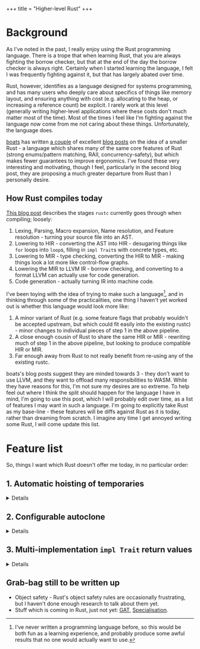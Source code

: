 +++
title = "Higher-level Rust"
+++

# Background

As I've noted in the past, I really enjoy using the Rust programming language. There is a trope that when learning Rust, that you are always fighting the borrow checker, but that at the end of the day the borrow checker is always right. Certainly when I started learning the language, I felt I was frequently fighting against it, but that has largely abated over time.

Rust, however, identifies as a language designed for systems programming, and has many users who deeply care about specifics of things like memory layout, and ensuring anything with cost (e.g. allocating to the heap, or increasing a reference count) be explicit. I rarely work at this level (generally writing higher-level applications where these costs don't much matter most of the time). Most of the times I feel like I'm fighting against the language now come from me not caring about these things. Unfortunately, the language does.

[boats](https://without.boats/) has written [a couple](https://without.boats/blog/notes-on-a-smaller-rust/) of excellent [blog posts](https://without.boats/blog/revisiting-a-smaller-rust/) on the idea of a smaller Rust - a language which shares many of the same core features of Rust (strong enums/pattern matching, RAII, concurrency-safety), but which makes fewer guarantees to improve ergonomics. I've found these very interesting and motivating, though I feel, particularly in the second blog post, they are proposing a much greater departure from Rust than I personally desire.

## How Rust compiles today

[This blog post](https://blog.rust-lang.org/2016/04/19/MIR.html) describes the stages `rustc` currently goes through when compiling; loosely:
1. Lexing, Parsing, Macro expansion, Name resolution, and Feature resolution - turning your source file into an AST.
2. Lowering to HIR - converting the AST into HIR - desugaring things like `for` loops into `loop`s, filling in `impl Trait`s with concrete types, etc.
3. Lowering to MIR - type checking, converting the HIR to MIR - making things look a lot more like control-flow graphs.
4. Lowering the MIR to LLVM IR - borrow checking, and converting to a format LLVM can actually use for code generation.
5. Code generation - actually turning IR into machine code.

I've been toying with the idea of trying to make such a language[^1], and in thinking through some of the practicalities, one thing I haven't yet worked out is whether this language would look more like:
1. A minor variant of Rust (e.g. some feature flags that probably wouldn't be accepted upstream, but which could fit easily into the existing rustc) - minor changes to individual pieces of step 1 in the above pipeline.
2. A close enough cousin of Rust to share the same HIR or MIR - rewriting much of step 1 in the above pipeline, but looking to produce compatible HIR or MIR.
3. Far enough away from Rust to not really benefit from re-using any of the existing rustc.

boats's blog posts suggest they are minded towards 3 - they don't want to use LLVM, and they want to offload many responsibilities to WASM. While they have reasons for this, I'm not sure my desires are so extreme. To help feel out where I think the split should happen for the language I have in mind, I'm going to use this post, which I will probably edit over time, as a list of features I may want in such a language. I'm going to explicitly take Rust as my base-line - these features will be diffs against Rust as it is today, rather than dreaming from scratch. I imagine any time I get annoyed writing some Rust, I will come update this list.

# Feature list

So, things I want which Rust doesn't offer me today, in no particular order:

## 1. Automatic hoisting of temporaries

<details>

I have [previously written](/rust-papercuts-1-please-own-my-temporary/) about some annoyances here, but this requirement is more general. Within a function, I would like temporaries to be auto-promoted to the stack wherever needed (as described in that post).

Additionally, between functions, I would like temporaries to be auto-promoted (either to the calling stack frame, as an implicit hidden bit of "backing" memory in the return value, or to the heap) wherever needed.

Here's an example to illustrate the "between functions" case:
```rust
fn lines() -> std::str::Lines {
    let s = String::new("blah");
    s.lines()
}
```

This doesn't compile because `s` gets dropped at the end of the call to `lines`, but `s` could be moved onto the heap, or into the caller's stack frame to make it compile fine.

### Why won't this make it into Rust?
The first half of this, stack promotion, I think could land in Rust, but the promotion of temporaries across function boundaries is very unlikely to - both "Implicitly allocate" and "Hide data" are very against the Rust ways.

### Could this be a proc macro?
The stack promotion half: Yes, but it would require annotating every place where this happened, potentially multiple times, which feels like a lot of friction.

The inter-function half: I can't imagine a nice way - you'd need to change the return type of the function, and that would not be fun.

### Where could this change happen in rustc?
Probably when lowering to MIR, but possibly before.

</details>

## 2. Configurable autoclone

<details>

Right now, as far as Rust is concerned, there are two types of values: Those which can be implicitly copied (marked with the [`Copy`](https://doc.rust-lang.org/std/marker/trait.Copy.html) marker trait), and those which must be explicitly copied (which implement the [`Clone`](https://doc.rust-lang.org/std/clone/trait.Clone.html) trait, but not the `Copy` marker trait).

This reflects one of Rust's deeply held views: Things which may be expensive should be explicit (and `Clone` can be arbitrarily expensive).

If one frequently uses types such as [`Rc`](https://doc.rust-lang.org/std/rc/struct.Rc.html) and [`Arc`](https://doc.rust-lang.org/std/sync/struct.Arc.html), one finds their code littered with calls to `.clone()`, particularly around closures (where `Copy` types are implicitly copied into the closure, but `Clone` types are not).

I think a language with different priorities could work differently in a number of ways, such as:
1. Adding a marker trait for `AutoClone` types - types which should be considered `Copy`, even though they're not (primarily with smart pointers in mind, such as `Arc`).
2. An opt-in `AutoClone` attribute, allowing crates, modules, or functions to specify which types should implicitly get a `.clone()` added where needed, just as `Copy` types get an implicit `memcpy` added, [as I described in an IRLO post](https://internals.rust-lang.org/t/idea-improving-the-ergonomics-when-using-rc/9293/75).

### Why won't this make it into Rust?
The marker trait idea goes against Rust's ideas of explicitness at call sites - the caller, rather than callee, should be the place making decisions about expensive operations.

The attribute idea potentially could make it into Rust - it's much more like call-site sugar - but feels a bit like splitting the ecosystem into dialects, which is frequently argued against. That said, this is probably worth drafting an RFC for before giving up on.

### Could this be a proc macro?

Ish. [There](https://crates.io/crates/capture) [are](https://crates.io/crates/closet) [some](https://crates.io/crates/clone_all) which are specifically targeted at the closure case, but they still add noise where I don't want any noise.

### Where could this change happen in rustc?

I'm not sure, but definitely not before lowering to HIR.

</details>

## 3. Multi-implementation `impl Trait` return values

<details>

When `impl Trait` was introduced in return-type position, it allowed for both convenience and new capabilities:

Convenience: No longer needing to write out potentially unwieldy return types, e.g.:
```rust
fn make_iter() -> std::iter::Rev<std::str::Chars<'static>> {
    "abc123".chars().rev()
}
```
becomes
```rust
fn make_iter() -> impl Iterator<Item=char> {
    "abc123".chars().rev()
}
```

Capabilities: Being able to return types which were previously un-namable:
```rust
fn make_fn() -> impl Fn() -> bool {
    || true
}
```

However, all values returned must have the exact same type; you can't do something like:
```rust
fn maybe_reverse(rev: bool) -> impl Iterator<Item=char> {
    let it = "abc123".chars();
    if rev {
        return it.rev();
    }
    it
}
```

This is because `impl Trait` really means "This function returns exactly one type which implements this trait, but I'm not going to tell you exactly what it is", rather than "This function returns some value which implements this trait". The really core issue is that the compiler needs to have a single size it can allocate on the stack for the return value.

There are a number of ways people work around this, commonly:
1. Explicitly Boxing a return value (allocating it on the heap, and adding runtime overhead when using it - both things which Rust doesn't like doing implicitly):
   ```rust
     fn maybe_reverse(rev: bool) -> Box<dyn Iterator<Item=char>> {
       let it = "abc123".chars();
       if rev {
           return Box::new(it.rev());
       }
       Box::new(it)
   }
   ```
2. Returning an `enum` with a variant-per-return-type which delegates to the undelying value:
   ```rust
   enum Anon<Type1, Type2> {
       Value1(Type1),
       Value2(Type2),
   }

   impl <Type1: std::iter::Iterator<Item=char>, Type2: std::iter::Iterator<Item=char>> Iterator for Anon<Type1, Type2> {
       type Item = char;

       fn next(&mut self) -> Option<Self::Item> {
           match self {
               Self::Value1(v) => v.next(),
               Self::Value2(v) => v.next(),
           }
       }
   }

   fn maybe_reverse(rev: bool) -> impl Iterator<Item=char> {
       let it = "abc123".chars();
       if rev {
           return Anon::Value1(it.rev());
       }
       Anon::Value2(it)
   }
   ```

   For which there exist proc macros such as [`auto_enums`](https://crates.io/crates/auto_enums) to make this more concise for a closed set of traits, but they have limitations:
   ```rust
   #[auto_enum(Iterator)]
   fn maybe_reverse(rev: bool) -> impl Iterator<Item=char> {
       let it = "abc123".chars();
       if rev {
           it.rev()
       } else {
           it
       }
   }
   ```

There has been fairly extensive discussion around "auto-enums" ([informal RFC](https://github.com/rust-lang/rfcs/issues/2414), some of many [IRLO](https://internals.rust-lang.org/t/extending-impl-trait-to-allow-multiple-return-types/7921) [posts](https://internals.rust-lang.org/t/pre-rfc-returning-automatically-generating-impl-trait/13090)).

### Why won't this make it into Rust?
It may! I hope it does! I'm personally hoping for a sufficiently concise syntax like:
```rust
fn maybe_reverse(rev: bool) -> impl enum Iterator<Item=char> {
    let it = "abc123".chars();
    if rev {
        it.rev()
    } else {
        it
    }
}
```

Something less concise than that (e.g. having to annotate each return value), I could live with, but I really don't want to have to think about that much... Alternatively, if this doesn't end up happening, perhaps an auto-boxing proc macro would be sufficient.

### Could this be a proc macro?
To automatically `Box`, probably. To automatically generate an `enum` which implements arbitrary traits? No.

### Where could this change happen in rustc?
Very early on, this is very sugar-y - probably before HIR, but definitely before MIR.

</details>

## Grab-bag still to be written up

* Object safety - Rust's object safety rules are occasionally frustrating, but I haven't done enough research to talk about them yet.
* Stuff which is coming in Rust, just not yet: [GAT](https://github.com/rust-lang/rust/issues/44265), [Specialisation](https://github.com/rust-lang/rust/issues/31844).

<!---

## 1. The thing

<details>

Blurb

### Why won't this make it into Rust?

### Could this be a proc macro?

### Where could this change happen in rustc?

</details>

-->


[^1]: I've never written a programming language before, so this would be both fun as a learning experience, and probably produce some awful results that no one would actually want to use.
